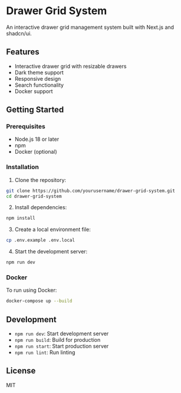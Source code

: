 # Drawer Grid System

An interactive drawer grid management system built with Next.js and shadcn/ui.

## Features

- Interactive drawer grid with resizable drawers
- Dark theme support
- Responsive design
- Search functionality
- Docker support

## Getting Started

### Prerequisites

- Node.js 18 or later
- npm
- Docker (optional)

### Installation

1. Clone the repository:
```bash
git clone https://github.com/yourusername/drawer-grid-system.git
cd drawer-grid-system
```

2. Install dependencies:
```bash
npm install
```

3. Create a local environment file:
```bash
cp .env.example .env.local
```

4. Start the development server:
```bash
npm run dev
```

### Docker

To run using Docker:

```bash
docker-compose up --build
```

## Development

- `npm run dev`: Start development server
- `npm run build`: Build for production
- `npm run start`: Start production server
- `npm run lint`: Run linting

## License

MIT